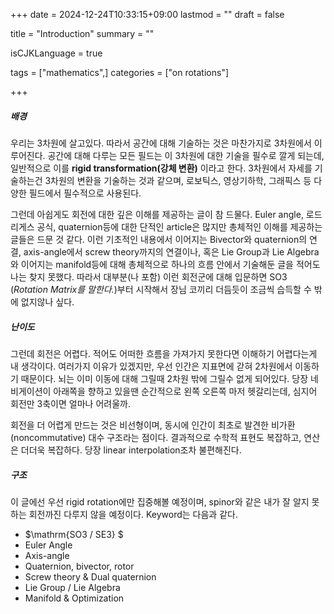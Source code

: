 +++
date = 2024-12-24T10:33:15+09:00
lastmod = ""
draft = false

title = "Introduction"
summary = ""

isCJKLanguage = true

tags = ["mathematics",]
categories = ["on rotations"]

+++

##### 배경

우리는 3차원에 살고있다. 따라서 공간에 대해 기술하는 것은 마찬가지로 3차원에서 이루어진다. 공간에 대해 다루는 모든 필드는 이 3차원에 대한 기술을 필수로 깔게 되는데, 일반적으로 이를 **rigid transformation(강체 변환)** 이라고 한다. 3차원에서 자세를 기술하는건 3차원의 변환을 기술하는 것과 같으며, 로보틱스, 영상기하학, 그래픽스 등 다양한 필드에서 필수적으로 사용된다.

그런데 아쉽게도 회전에 대한 깊은 이해를 제공하는 글이 참 드물다. Euler angle, 로드리게스 공식, quaternion등에 대한 단적인 article은 많지만 총체적인 이해를 제공하는 글들은 드문 것 같다. 이런 기초적인 내용에서 이어지는 Bivector와 quaternion의 연결, axis-angle에서 screw theory까지의 연결이나, 혹은 Lie Group과 Lie Algebra와 이어지는 manifold등에 대해 총체적으로 하나의 흐름 안에서 기술해둔 글을 적어도 나는 찾지 못했다. 따라서 대부분(나 포함) 이런 회전군에 대해 입문하면 $\mathrm{SO3}$ (*Rotation Matrix를 말한다.*)부터 시작해서 장님 코끼리 더듬듯이 조금씩 습득할 수 밖에 없지않나 싶다.

##### 난이도

그런데 회전은 어렵다. 적어도 어떠한 흐름을 가져가지 못한다면 이해하기 어렵다는게 내 생각이다. 여러가지 이유가 있겠지만, 우선 인간은 지표면에 갇혀 2차원에서 이동하기 때문이다. 뇌는 이미 이동에 대해 그릴때 2차원 밖에 그릴수 없게 되어있다. 당장 네비게이션이 아래쪽을 향하고 있을땐 순간적으로 왼쪽 오른쪽 마저 헷갈리는데, 심지어 회전만 3축이면 얼마나 어려울까.

회전을 더 어렵게 만드는 것은 비선형이며, 동시에 인간이 최초로 발견한 비가환(noncommutative) 대수 구조라는 점이다. 결과적으로 수학적 표현도 복잡하고, 연산은 더더욱 복잡하다. 당장 linear interpolation조차 불편해진다.

##### 구조

이 글에선 우선 rigid rotation에만 집중해볼 예정이며, spinor와 같은 내가 잘 알지 못하는 회전까진 다루지 않을 예정이다. Keyword는 다음과 같다.

- $\mathrm{SO3 / SE3} $
- Euler Angle
- Axis-angle
- Quaternion, bivector, rotor
- Screw theory & Dual quaternion
- Lie Group / Lie Algebra
- Manifold & Optimization